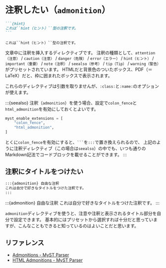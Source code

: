 # 注釈したい（``admonition``）

````md
```{hint}
これは``hint（ヒント）``型の注釈です。
```
````

```{hint}
これは``hint（ヒント）``型の注釈です。
```

文章中に注釈を挿入するディレクティブです。
注釈の種類として、``attention（注意）`` / ``caution（注意）`` / ``danger（危険）`` / ``error（エラー）`` / ``hint（ヒント）`` / ``important（重要）`` / ``note（注釈）`` / ``seealso（参考）`` / ``tip（Tip）`` / ``warning（警告）``がプリセットされています。
HTMLだと背景色のついたボックス、PDF（＝LaTeX）だと、枠に囲まれたボックスで表示されます。

これらのディレクティブは引数を取りませんが、``:class:``と``:name:``のオプションが使えます。

:::{seealso}
注釈（``admonition``）を使う場合、設定で``colon_fence``と``html_admonition``を有効にしておくとよいです。

```python
myst_enable_extensions = [
    "colon_fence",
    "html_admonition",
]
```

とくに``colon_fence``を有効にすると、` ``` `を``:::``で置き換えられるので、
上記のように注釈ディレクティブ（この場合は``seealso``）の中でも、いつも通りのMarkdown記法でコードブロックを載せることができます。
:::

## 注釈にタイトルをつけたい

````md
:::{admonition} 自由な注釈
これは自分で好きなタイトルをつけた注釈です。
:::
````

:::{admonition} 自由な注釈
これは自分で好きなタイトルをつけた注釈です。
:::

``admonition``ディレクティブを使うと、注意や注釈と表示されるタイトル部分を自分で設定できます。
基本的にはプリセットから選択すれば十分だと思っていますが、こんなこともできると知っているのはよいことだと思います。

## リファレンス

- [Admonitions - MyST Parser](https://myst-parser.readthedocs.io/en/stable/syntax/admonitions.html)
- [HTML Admonitions - MyST Parser](https://myst-parser.readthedocs.io/en/stable/syntax/optional.html#syntax-html-admonition)

